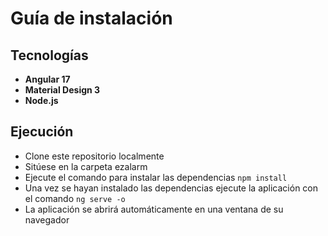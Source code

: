 # Guía de instalación 

## Tecnologías

- **Angular 17**
- **Material Design 3**
- **Node.js** 

## Ejecución
- Clone este repositorio localmente
- Sitúese en la carpeta ezalarm
- Ejecute el comando para instalar las dependencias
  ``` npm install ```
- Una vez se hayan instalado las dependencias ejecute la aplicación con el comando
  ``` ng serve -o ```
- La aplicación se abrirá automáticamente en una ventana de su navegador
